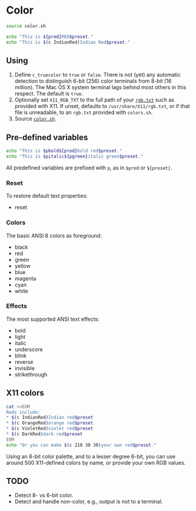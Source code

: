 # Color

```bash
source color.sh

echo "This is ${pred}RED$preset."
echo "This is $(c IndianRed)Indian Red$preset."
```

## Using

1. Define `c_truecolor` to `true` or `false`. There is not (yet) any automatic
   detection to distinguish 6-bit (256) color terminals from 8-bit (16
   million). The Mac OS X system terminal lags behind most others in this
   respect. The default is `true`.
2. Optionally set `X11_RGB_TXT` to the full path of your [`rgb.txt`](rgb.txt)
   such as provided with X11. If unset, defaults to `/usr/share/X11/rgb.txt`,
   or if that file is unreadable, to an `rgb.txt` provided with `colors.sh`.
3. Source [`color.sh`](color.sh).

## Pre-defined variables

```bash
echo "This is $pbold${pred}bold red$preset."
echo "This is $pitalic${pgreen}italic green$preset."
```

All predefined variables are prefixed with `p`, as in `$pred` or
`${preset}`.

### Reset

To restore default text properties: 

* reset

### Colors

The basic ANSI 8 colors as foreground:

* black
* red
* green
* yellow
* blue
* magenta
* cyan
* white

### Effects

The most supported ANSI text effects:

* bold
* light
* italic
* underscore
* blink
* reverse
* invisible
* strikethrough

## X11 colors

```bash
cat <<EOM
Reds include:
* $(c IndianRed)Indian red$preset
* $(c OrangeRed)orange red$preset
* $(c VioletRed)violet red$preset
* $(c DarkRed)dark red$preset
EOM
echo "Or you can make $(c 210 30 30)your own red$preset."
```

Using an 8-bit color palette, and to a lesser degree 6-bit, you can use around
500 X11-defined colors by name, or provide your own RGB values.

## TODO

* Detect 8- vs 6-bit color.
* Detect and handle non-color, e.g., output is not to a terminal.
